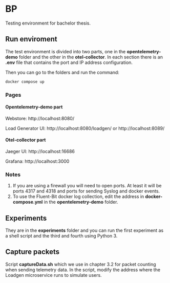 # BP

Testing environment for bachelor thesis.

## Run enviroment

The test environment is divided into two parts, one in the **opentelemetry-demo** folder and the other in the **otel-collector**. In each section there is an **.env** file that contains the port and IP address configuration.

Then you can go to the folders and run the command:

```sh
docker compose up
```

### Pages

#### Opentelemetry-demo part

Webstore: http://localhost:8080/

Load Generator UI: http://localhost:8080/loadgen/ or http://localhost:8089/

#### Otel-collector part

Jaeger UI: http://localhost:16686

Grafana: http://localhost:3000




### Notes

1. If you are using a firewall you will need to open ports. At least it will be ports 4317 and 4318 and ports for sending Syslog and docker events.
2. To use the Fluent-Bit docker log collection, edit the address in **docker-compose.yml** in the **opentelemetry-demo** folder.


## Experiments

They are in the **experiments** folder and you can run the first experiment as a shell script and the third and fourth using Python 3.

## Capture packets

Script **captureData.sh** which we use in chapter 3.2 for packet counting when sending telemetry data. In the script, modify the address where the Loadgen microservice runs to simulate users.
